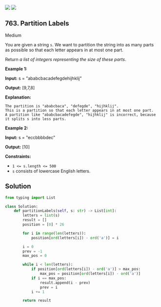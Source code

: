 [![](https://img.shields.io/github/stars/LeetCode-in-Python/LeetCode-in-Python?label=Stars&style=flat-square)](https://github.com/LeetCode-in-Python/LeetCode-in-Python)
[![](https://img.shields.io/github/forks/LeetCode-in-Python/LeetCode-in-Python?label=Fork%20me%20on%20GitHub%20&style=flat-square)](https://github.com/LeetCode-in-Python/LeetCode-in-Python/fork)

## 763\. Partition Labels

Medium

You are given a string `s`. We want to partition the string into as many parts as possible so that each letter appears in at most one part.

Return _a list of integers representing the size of these parts_.

**Example 1:**

**Input:** s = "ababcbacadefegdehijhklij"

**Output:** [9,7,8]

**Explanation:**

    The partition is "ababcbaca", "defegde", "hijhklij".
    This is a partition so that each letter appears in at most one part.
    A partition like "ababcbacadefegde", "hijhklij" is incorrect, because it splits s into less parts. 

**Example 2:**

**Input:** s = "eccbbbbdec"

**Output:** [10] 

**Constraints:**

*   `1 <= s.length <= 500`
*   `s` consists of lowercase English letters.

## Solution

```python
from typing import List

class Solution:
    def partitionLabels(self, s: str) -> List[int]:
        letters = list(s)
        result = []
        position = [0] * 26

        for i in range(len(letters)):
            position[ord(letters[i]) - ord('a')] = i

        i = 0
        prev = -1
        max_pos = 0

        while i < len(letters):
            if position[ord(letters[i]) - ord('a')] > max_pos:
                max_pos = position[ord(letters[i]) - ord('a')]
            if i == max_pos:
                result.append(i - prev)
                prev = i
            i += 1

        return result
```